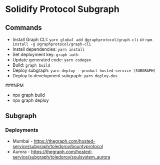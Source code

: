 # Solidify Protocol Subgraph

## Commands

- Install Graph CLI: `yarn global add @graphprotocol/graph-cli` or `npm install -g @graphprotocol/graph-cli`
- Install dependencies: `yarn install`
- Set deployment key: `graph auth`
- Update generated code: `yarn codegen`
- Build: `graph build`
- Deploy subgraph: `yarn deploy --product hosted-service [SUBGRAPH]`
- Deploy to development subgraph: `yarn deploy-dev`

###NPM

 - npx graph build
 - npx graph deploy

## Subgraph
### Deployments
- Mumbai - https://thegraph.com/hosted-service/subgraph/toledoroy/bountyprotocol
- Aurora - https://thegraph.com/hosted-service/subgraph/toledoroy/soulsystem_aurora
